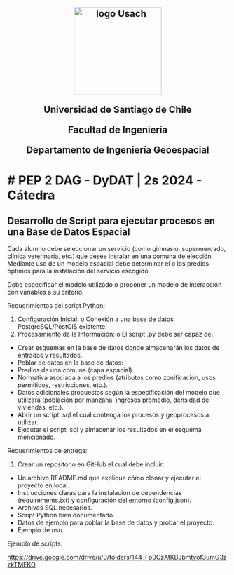 <h2 align="center">
  <img width="200" src="https://upload.wikimedia.org/wikipedia/commons/d/d9/Usach_P1.png" alt="logo Usach">
<p>Universidad de Santiago de Chile
<p>Facultad de Ingeniería
<p>Departamento de Ingeniería Geoespacial
</h2>
<h1>
# PEP 2 DAG - DyDAT | 2s 2024 - Cátedra
</h1>
<h2>Desarrollo de Script para ejecutar procesos en una Base de Datos Espacial</h2>

<p>Cada alumno debe seleccionar un servicio (como gimnasio, supermercado, clínica veterinaria, etc.) que desee instalar en una comuna de elección. Mediante uso de un modelo espacial debe determinar el o los predios óptimos para la instalación del servicio escogido.

Debe especificar el modelo utilizado o proponer un modelo de interacción con variables a su criterio.

Requerimientos del script Python: 
1.	Configuración Inicial:
o	Conexión a una base de datos PostgreSQL/PostGIS existente.
2.	Procesamiento de la Información:
o	El script .py debe ser capaz de:
- Crear esquemas en la base de datos donde almacenarán los datos de entradas y resultados.
- Poblar de datos en la base de datos:
- Predios de una comuna (capa espacial).
- Normativa asociada a los predios (atributos como zonificación, usos permitidos, restricciones, etc.).
- Datos adicionales propuestos según la especificación del modelo que utilizará (población por manzana, ingresos promedio, densidad de viviendas, etc.).
- Abrir un script .sql el cual contenga los procesos y geoprocesos a utilizar.
- Ejecutar el script .sql y almacenar los resultados en el esquema mencionado.

Requerimientos de entrega:

1.	Crear un repositorio en GitHub el cual debe incluir:

- Un archivo README.md que explique cómo clonar y ejecutar el proyecto en local.
- Instrucciones claras para la instalación de dependencias (requirements.txt) y configuración del entorno (config.json).
- Archivos SQL necesarios.
- Script Python bien documentado.
- Datos de ejemplo para poblar la base de datos y probar el proyecto.
- Ejemplo de uso.

Ejemplo de scripts:

<a href="https://drive.google.com/drive/u/0/folders/144_Fp0CzAtKBJbmtyof3umG3zzkTMEKO" target="_blank">https://drive.google.com/drive/u/0/folders/144_Fp0CzAtKBJbmtyof3umG3zzkTMEKO</a>
